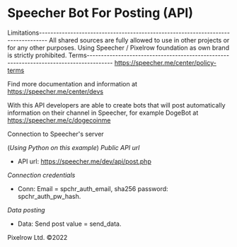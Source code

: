 # Speecher Bot For Posting (API)
Limitations---------------------------------------------------------------------------------
All shared sources are fully allowed to use in other projects or for any other purposes. Using Speecher / Pixelrow foundation as own brand is strictly prohibited.
Terms---------------------------------------------------------------------------------------
https://speecher.me/center/policy-terms

Find more documentation and information at https://speecher.me/center/devs

With this API developers are able to create bots that will post automatically information on their channel in Speecher, for example DogeBot at https://speecher.me/c/dogecoinme

Connection to Speecher's server

(*Using Python on this example*)
*Public API url*
- API url: https://speecher.me/dev/api/post.php

*Connection credentials*
- Conn: Email = spchr_auth_email, sha256 password: spchr_auth_pw_hash.

*Data posting*
- Data: Send post value = send_data.



Pixelrow Ltd. ©2022
